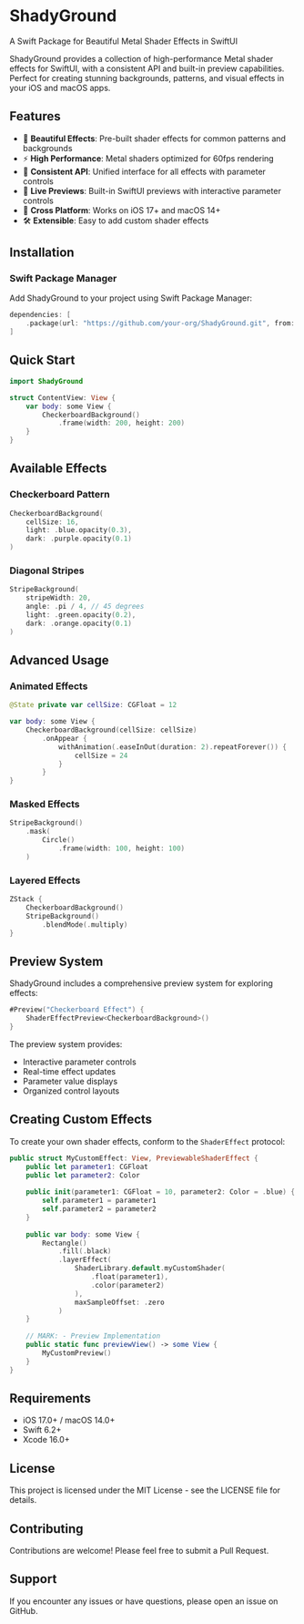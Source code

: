 # ShadyGround

A Swift Package for Beautiful Metal Shader Effects in SwiftUI

ShadyGround provides a collection of high-performance Metal shader effects for SwiftUI, with a consistent API and built-in preview capabilities. Perfect for creating stunning backgrounds, patterns, and visual effects in your iOS and macOS apps.

## Features

- 🎨 **Beautiful Effects**: Pre-built shader effects for common patterns and backgrounds
- ⚡ **High Performance**: Metal shaders optimized for 60fps rendering
- 🔧 **Consistent API**: Unified interface for all effects with parameter controls
- 👀 **Live Previews**: Built-in SwiftUI previews with interactive parameter controls
- 📱 **Cross Platform**: Works on iOS 17+ and macOS 14+
- 🛠 **Extensible**: Easy to add custom shader effects

## Installation

### Swift Package Manager

Add ShadyGround to your project using Swift Package Manager:

```swift
dependencies: [
    .package(url: "https://github.com/your-org/ShadyGround.git", from: "1.0.0")
]
```

## Quick Start

```swift
import ShadyGround

struct ContentView: View {
    var body: some View {
        CheckerboardBackground()
            .frame(width: 200, height: 200)
    }
}
```

## Available Effects

### Checkerboard Pattern
```swift
CheckerboardBackground(
    cellSize: 16,
    light: .blue.opacity(0.3),
    dark: .purple.opacity(0.1)
)
```

### Diagonal Stripes
```swift
StripeBackground(
    stripeWidth: 20,
    angle: .pi / 4, // 45 degrees
    light: .green.opacity(0.2),
    dark: .orange.opacity(0.1)
)
```

## Advanced Usage

### Animated Effects
```swift
@State private var cellSize: CGFloat = 12

var body: some View {
    CheckerboardBackground(cellSize: cellSize)
        .onAppear {
            withAnimation(.easeInOut(duration: 2).repeatForever()) {
                cellSize = 24
            }
        }
}
```

### Masked Effects
```swift
StripeBackground()
    .mask(
        Circle()
            .frame(width: 100, height: 100)
    )
```

### Layered Effects
```swift
ZStack {
    CheckerboardBackground()
    StripeBackground()
        .blendMode(.multiply)
}
```

## Preview System

ShadyGround includes a comprehensive preview system for exploring effects:

```swift
#Preview("Checkerboard Effect") {
    ShaderEffectPreview<CheckerboardBackground>()
}
```

The preview system provides:
- Interactive parameter controls
- Real-time effect updates
- Parameter value displays
- Organized control layouts

## Creating Custom Effects

To create your own shader effects, conform to the `ShaderEffect` protocol:

```swift
public struct MyCustomEffect: View, PreviewableShaderEffect {
    public let parameter1: CGFloat
    public let parameter2: Color
    
    public init(parameter1: CGFloat = 10, parameter2: Color = .blue) {
        self.parameter1 = parameter1
        self.parameter2 = parameter2
    }
    
    public var body: some View {
        Rectangle()
            .fill(.black)
            .layerEffect(
                ShaderLibrary.default.myCustomShader(
                    .float(parameter1),
                    .color(parameter2)
                ),
                maxSampleOffset: .zero
            )
    }
    
    // MARK: - Preview Implementation
    public static func previewView() -> some View {
        MyCustomPreview()
    }
}
```

## Requirements

- iOS 17.0+ / macOS 14.0+
- Swift 6.2+
- Xcode 16.0+

## License

This project is licensed under the MIT License - see the LICENSE file for details.

## Contributing

Contributions are welcome! Please feel free to submit a Pull Request.

## Support

If you encounter any issues or have questions, please open an issue on GitHub.
